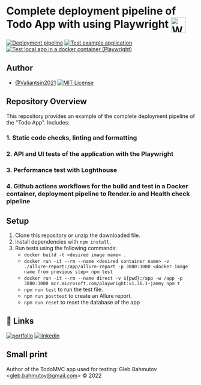 # Complete deployment pipeline of Todo App with using Playwright <a href="https://playwright.dev/" target="blank"><img align="center" src="https://playwright.dev/img/playwright-logo.svg" alt="WebdriverIO" height="40" width="40" /></a> 

[![Deployment pipeline](https://github.com/Valiantsin2021/Playwright-test-local-app-dockerized/actions/workflows/simple_deployment_pipeline.yml/badge.svg)](https://github.com/Valiantsin2021/Playwright-test-local-app-dockerized/actions/workflows/simple_deployment_pipeline.yml) [![Test example application](https://github.com/Valiantsin2021/Playwright-test-local-app-dockerized/actions/workflows/healthcheck.yml/badge.svg)](https://github.com/Valiantsin2021/Playwright-test-local-app-dockerized/actions/workflows/healthcheck.yml) [![Test local app in a docker container (Playwright)](https://github.com/Valiantsin2021/Playwright-test-local-app-dockerized/actions/workflows/dockerized_tests.yml/badge.svg)](https://github.com/Valiantsin2021/Playwright-test-local-app-dockerized/actions/workflows/dockerized_tests.yml)
## Author

- [@Valiantsin2021](https://www.github.com/Valiantsin2021) [![MIT License](https://img.shields.io/badge/License-MIT-green.svg)](https://choosealicense.com/licenses/mit/)

## Repository Overview

This repository provides an example of the complete deployment pipeline of the "Todo App". Includes:

### 1. Static code checks, linting and formatting

### 2. API and UI tests of the application with the Playwright

### 3. Performance test with Loghthouse

### 4. Github actions workflows for the build and test in a Docker container, deployment pipeline to Render.io and Health check pipeline



## Setup

1. Clone this repository or unzip the downloaded file.
2. Install dependencies with `npm install`.
3. Run tests using the following commands:
   - `docker build -t <desired image name> .`
   - `docker run -it --rm --name <desired container name> -v ./allure-report:/app/allure-report -p 3000:3000 <docker image name from previous step> npm test`
   - `docker run -it --rm --name direct -v ${pwd}:/app -w /app -p 3000:3000 mcr.microsoft.com/playwright:v1.36.1-jammy npm t`
   - `npm run test` to run the test file.
   - `npm run posttest` to create an Allure report.
   - `npm run reset` to reset the database of the app


## 🔗 Links

[![portfolio](https://img.shields.io/badge/my_portfolio-000?style=for-the-badge&logo=ko-fi&logoColor=white)](https://valiantsin2021.github.io/Portfolio/)
[![linkedin](https://img.shields.io/badge/linkedin-0A66C2?style=for-the-badge&logo=linkedin&logoColor=white)](https://www.linkedin.com/in/valiantsin-lutchanka/)

## Small print

Author of the TodoMVC app used for testing: Gleb Bahmutov &lt;gleb.bahmutov@gmail.com&gt; &copy; 2022
